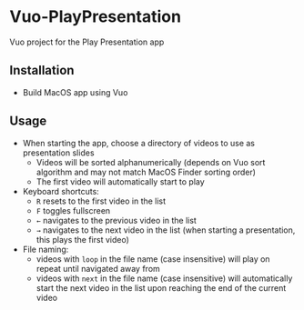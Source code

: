 # Vuo-PlayPresentation
Vuo project for the Play Presentation app

## Installation

- Build MacOS app using Vuo

## Usage

- When starting the app, choose a directory of videos to use as presentation slides
  - Videos will be sorted alphanumerically (depends on Vuo sort algorithm and may not match MacOS Finder sorting order)
  - The first video will automatically start to play
- Keyboard shortcuts:
  - `R` resets to the first video in the list
  - `F` toggles fullscreen
  - `←` navigates to the previous video in the list
  - `→` navigates to the next video in the list (when starting a presentation, this plays the first video)
- File naming:
  - videos with `loop` in the file name (case insensitive) will play on repeat until navigated away from
  - videos with `next` in the file name (case insensitive) will automatically start the next video in the list upon reaching the end of the current video
